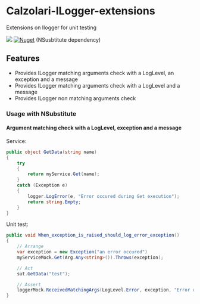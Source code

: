 # Calzolari-ILogger-extensions
Extensions on Ilogger for unit testing

![](https://github.com/AnthonyGiretti/Calzolari-ILogger-extensions/workflows/dotnetcore/badge.svg)
[![Nuget](https://img.shields.io/nuget/v/Calzolari.ILogger.Extensions.NSusbtitute)](https://www.nuget.org/packages/Calzolari.ILogger.Extensions.NSusbtitute/) (NSusbtitute dependency)

## Features

- Provides ILogger matching arguments check with a LogLevel, an exception and a message
- Provides ILogger matching arguments check with a LogLevel and a message
- Provides ILogger non matching arguments check

### Usage with NSubstitute

#### Argument matching check with a LogLevel, exception and a message

Service:
```csharp
public object GetData(string name)
{
    try 
    {
        return myService.Get(name);
    }
    catch (Exception e)
    {
        logger.LogError(e, "Error occured during Get execution");
        return string.Empty;
    }
}
```

Unit test:
```csharp
public void When_exception_is_raised_should_log_error_exception()
{
    // Arrange
    var exception = new Exception("an error occured")
    myServiceMock.Get(Arg.Any<string>()).Throws(exception);

    // Act
    sut.GetData("test");

    // Assert
    loggerMock.ReceivedMatchingArgs(LogLevel.Error, exception, "Error occured during Get execution");
}
```
